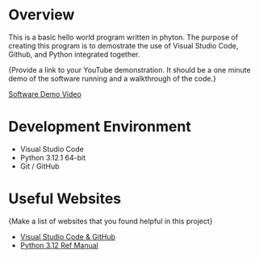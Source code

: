 # Overview


This is a basic hello world program written in phyton. The purpose of creating this program is to demostrate the use of Visual Studio Code, Github, and Python integrated together.


{Provide a link to your YouTube demonstration.  It should be a one minute demo of the software running and a walkthrough of the code.}

[Software Demo Video](http://youtube.link.goes.here)

# Development Environment

* Visual Studio Code
* Python 3.12.1 64-bit
* Git / GitHub

# Useful Websites

{Make a list of websites that you found helpful in this project}
* [Visual Studio Code & GitHub](https://code.visualstudio.com/docs/editor/versioncontrol)
* [Python 3.12 Ref Manual](https://docs.python.org/3.12/reference/index.html)
